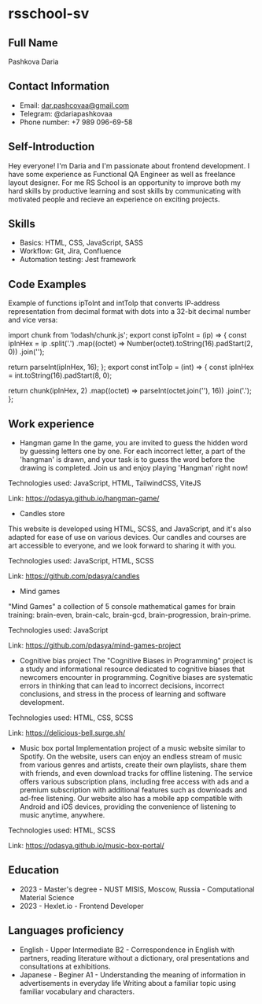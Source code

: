 # rsschool-sv
## Full Name
Pashkova Daria
## Contact Information
* Email: dar.pashcovaa@gmail.com
* Telegram: @dariapashkovaa
* Phone number: +7 989 096-69-58
## Self-Introduction
Hey everyone! I'm Daria and I'm passionate about frontend development. I have some experience as Functional QA Engineer as well as freelance layout designer. For me RS School is an opportunity to improve both my hard skills by productive learning and sost skills by communicating with motivated people and recieve an experience on exciting projects. 
## Skills
* Basics: HTML, CSS, JavaScript, SASS
* Workflow: Git, Jira, Confluence
* Automation testing: Jest framework
## Code Examples
Example of functions ipToInt and intToIp that converts IP-address representation from decimal format with dots into a 32-bit decimal number and vice versa:

import chunk from 'lodash/chunk.js';
export const ipToInt = (ip) => {
  const ipInHex = ip
    .split('.')
    .map((octet) => Number(octet).toString(16).padStart(2, 0))
    .join('');

  return parseInt(ipInHex, 16);
};
export const intToIp = (int) => {
  const ipInHex = int.toString(16).padStart(8, 0);

  return chunk(ipInHex, 2)
    .map((octet) => parseInt(octet.join(''), 16))
    .join('.');
};

## Work experience
* Hangman game
In the game, you are invited to guess the hidden word by guessing letters one by one. For each incorrect letter, a part of the 'hangman' is drawn, and your task is to guess the word before the drawing is completed. Join us and enjoy playing 'Hangman' right now!

Technologies used: JavaScript, HTML, TailwindCSS, ViteJS

Link: https://pdasya.github.io/hangman-game/

* Candles store 

This website is developed using HTML, SCSS, and JavaScript, and it's also adapted for ease of use on various devices. Our candles and courses are art accessible to everyone, and we look forward to sharing it with you.

Technologies used: JavaScript, HTML, SCSS

Link: https://github.com/pdasya/candles

* Mind games 

"Mind Games" a collection of 5 console mathematical games for brain training: brain-even,
brain-calc, brain-gcd, brain-progression, brain-prime.

Technologies used: JavaScript

Link: https://github.com/pdasya/mind-games-project

* Cognitive bias project
The "Cognitive Biases in Programming" project is a study and informational resource dedicated to cognitive biases that newcomers encounter in programming. Cognitive biases are systematic errors in thinking that can lead to incorrect decisions, incorrect conclusions, and stress in the process of learning and software development.

Technologies used: HTML, CSS, SCSS

Link: https://delicious-bell.surge.sh/

* Music box portal 
Implementation project of a music website similar to Spotify. On the website, users can enjoy an endless stream of music from various genres and artists, create their own playlists, share them with friends, and even download tracks for offline listening. The service offers various subscription plans, including free access with ads and a premium subscription with additional features such as downloads and ad-free listening. Our website also has a mobile app compatible with Android and iOS devices, providing the convenience of listening to music anytime, anywhere.

Technologies used: HTML, SCSS

Link: https://pdasya.github.io/music-box-portal/

## Education
* 2023 - Master's degree - NUST MISIS, Moscow, Russia - Computational Material Science
* 2023 - Hexlet.io - Frontend Developer

## Languages proficiency
* English - Upper Intermediate B2 - Correspondence in English with partners, reading literature without a dictionary, oral presentations and consultations at exhibitions.
* Japanese - Beginer A1 - Understanding the meaning of information in advertisements in everyday life Writing about a familiar topic using familiar vocabulary and characters. 